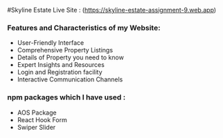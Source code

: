#Skyline Estate
Live Site : (https://skyline-estate-assignment-9.web.app)

### Features and Characteristics of my Website:

* User-Friendly Interface
* Comprehensive Property Listings
* Details of Property you need to know
* Expert Insights and Resources
* Login and Registration facility
* Interactive Communication Channels


### npm packages which I have used :

* AOS Package
* React Hook Form
* Swiper Slider
